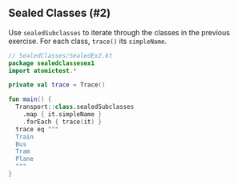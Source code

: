 ## Sealed Classes (#2)

Use `sealedSubclasses` to iterate through the classes in the previous
exercise. For each class, `trace()` its `simpleName`.

```kotlin
// SealedClasses/SealedEx2.kt
package sealedclassesex1
import atomictest.*

private val trace = Trace()

fun main() {
  Transport::class.sealedSubclasses
    .map { it.simpleName }
    .forEach { trace(it) }
  trace eq """
  Train
  Bus
  Tram
  Plane
  """
}
```